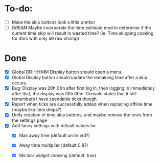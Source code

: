 # To-do:

-   [ ] Make the skip buttons look a little prettier
-   [ ] _DREAM_ Maybe incorporate the time estimate mod to determine if the current time skip will result in wasted time? (ie: Time skipping cooking for 4hrs with only 69 raw shrimp)

# Done

-   [x] Global DD:HH:MM Display button should open a menu.
-   [x] Global Display button should update the remaining time after a skip occurs.
-   [x] Bug: Display was 20h 01m after first log in, then logging in immediately after that, the display was 00h 00m. Console states that it still remembers I have spendable ticks though.
-   [x] Report when ticks are successfully added when replacing offline time (maybe like item drops?)
-   [x] Unify creation of time skip buttons, and maybe remove the ones from the settings page
-   [x] Add fancy settings with default values for
    -   [x] Max away time (default unlimited?)
    -   [x] Away time multiplier (default 0.8?)
    -   [x] Minibar widget showing (default: true)
    